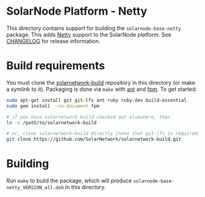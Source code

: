 # SolarNode Platform - Netty

This directory contains support for building the `solarnode-base-netty` package. This adds 
[Netty][netty] support to the SolarNode platform. See [CHANGELOG](./CHANGELOG.md) for release
information.

# Build requirements

You must clone the [solarnetwork-build][sn-build] repository in this directory (or make a symlink
to it). Packaging is done via `make` with [ant][ant] and [fpm][fpm]. To get started:

```sh
sudo apt-get install git git-lfs ant ruby ruby-dev build-essential
sudo gem install --no-document fpm

# if you have solarnetwork-build checked out elsewhere, then
ln -s /path/to/solarnetwork-build

# or, clone solarnetwork-build directly (note that git-lfs is required)
git clone https://github.com/SolarNetwork/solarnetwork-build.git
```

# Building

Run `make` to build the package, which will produce `solarnode-base-netty_VERSION_all.deb` in
this directory.

[ant]: https://ant.apache.org/
[fpm]: https://github.com/jordansissel/fpm
[netty]: https://netty.io/
[sn-build]: https://github.com/SolarNetwork/solarnetwork-build/
